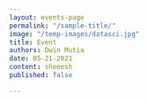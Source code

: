 ```yaml
---
layout: events-page
permalink: "/sample-title/"
image: "/temp-images/datasci.jpg"
title: Event
authors: Dwin Mutia
date: 05-21-2021
content: sheeesh
published: false

---
```

